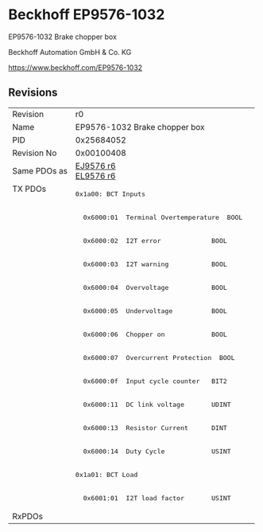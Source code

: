 # Beckhoff EP9576-1032

EP9576-1032 Brake chopper box

Beckhoff Automation GmbH & Co. KG

https://www.beckhoff.com/EP9576-1032

## Revisions
<table>
<tr >
<td>Revision</td>
<td>r0</td>
</tr>
<tr >
<td>Name</td>
<td>EP9576-1032 Brake chopper box</td>
</tr>
<tr >
<td>PID</td>
<td>0x25684052</td>
</tr>
<tr >
<td>Revision No</td>
<td>0x00100408</td>
</tr>
<tr >
<td>Same PDOs as</td>
<td><a href="EJ9576">EJ9576 r6</a><br/><a href="EL9576">EL9576 r6</a></td>
</tr>
<tr class="txpdo pdosection">
<td rowspan=14 valign=top>TX PDOs</td>
<td><pre>0x1a00: BCT Inputs</pre></td>
<td></td>
</tr>
<tr class="txpdo">
<td><pre>  0x6000:01  Terminal Overtemperature  BOOL</pre></td>
</tr>
<tr class="txpdo">
<td><pre>  0x6000:02  I2T error             BOOL</pre></td>
</tr>
<tr class="txpdo">
<td><pre>  0x6000:03  I2T warning           BOOL</pre></td>
</tr>
<tr class="txpdo">
<td><pre>  0x6000:04  Overvoltage           BOOL</pre></td>
</tr>
<tr class="txpdo">
<td><pre>  0x6000:05  Undervoltage          BOOL</pre></td>
</tr>
<tr class="txpdo">
<td><pre>  0x6000:06  Chopper on            BOOL</pre></td>
</tr>
<tr class="txpdo">
<td><pre>  0x6000:07  Overcurrent Protection  BOOL</pre></td>
</tr>
<tr class="txpdo">
<td><pre>  0x6000:0f  Input cycle counter   BIT2</pre></td>
</tr>
<tr class="txpdo">
<td><pre>  0x6000:11  DC link voltage       UDINT</pre></td>
</tr>
<tr class="txpdo">
<td><pre>  0x6000:13  Resistor Current      DINT</pre></td>
</tr>
<tr class="txpdo">
<td><pre>  0x6000:14  Duty Cycle            USINT</pre></td>
</tr>
<tr class="txpdo pdosection">
<td><pre>0x1a01: BCT Load</pre></td>
</tr>
<tr class="txpdo">
<td><pre>  0x6001:01  I2T load factor       USINT</pre></td>
</tr>
<tr >
<td>RxPDOs</td>
<td></td>
</tr>
</table>
